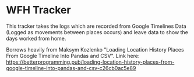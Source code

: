 # WFH Tracker

This tracker takes the logs which are recorded from Google Timelines Data (Logged as movements between places occurs) and leave data to show the days worked from home.

Borrows heavily from Maksym Kozlenko "Loading Location History Places From Google Timeline Into Pandas and CSV". 
Link here: https://betterprogramming.pub/loading-location-history-places-from-google-timeline-into-pandas-and-csv-c26cb0ac5e89

